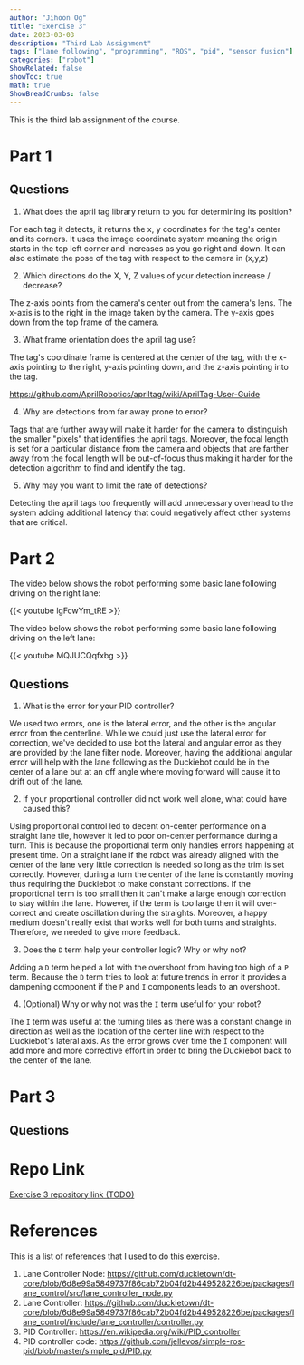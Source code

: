 ```yaml
---
author: "Jihoon Og"
title: "Exercise 3"
date: 2023-03-03
description: "Third Lab Assignment"
tags: ["lane following", "programming", "ROS", "pid", "sensor fusion"]
categories: ["robot"]
ShowRelated: false
showToc: true
math: true
ShowBreadCrumbs: false
---
```

This is the third lab assignment of the course.

# Part 1

## Questions

1. What does the april tag library return to you for determining its position?

For each tag it detects, it returns the x, y coordinates for the tag's center and its corners. It uses the image coordinate system meaning the origin starts in the top left corner and increases as you go right and down. It can also estimate the pose of the tag with respect to the camera in (x,y,z)

2. Which directions do the X, Y, Z values of your detection increase / decrease?

The z-axis points from the camera's center out from the camera's lens.
The x-axis is to the right in the image taken by the camera.
The y-axis goes down from the top frame of the camera.

3. What frame orientation does the april tag use?

The tag's coordinate frame is centered at the center of the tag, with the x-axis pointing to the right, y-axis pointing down, and the z-axis pointing into the tag.

https://github.com/AprilRobotics/apriltag/wiki/AprilTag-User-Guide

4. Why are detections from far away prone to error?

Tags that are further away will make it harder for the camera to distinguish the smaller "pixels" that identifies the april tags. Moreover, the focal length is set for a particular distance from the camera and objects that are farther away from the focal length will be out-of-focus thus making it harder for the detection algorithm to find and identify the tag.

5. Why may you want to limit the rate of detections?

Detecting the april tags too frequently will add unnecessary overhead to the system adding additional latency that could negatively affect other systems that are critical.

# Part 2

The video below shows the robot performing some basic lane following driving on the right lane:

{{< youtube lgFcwYm_tRE >}}

The video below shows the robot performing some basic lane following driving on the left lane:

{{< youtube MQJUCQqfxbg >}}

## Questions

1. What is the error for your PID controller?

We used two errors, one is the lateral error, and the other is the angular error from the centerline. While we could just use the lateral error for correction, we've decided to use bot the lateral and angular error as they are provided by the lane filter node. Moreover, having the additional angular error will help with the lane following as the Duckiebot could be in the center of a lane but at an off angle where moving forward will cause it to drift out of the lane.

2. If your proportional controller did not work well alone, what could have caused this?

Using proportional control led to decent on-center performance on a straight lane tile, however it led to poor on-center performance during a turn. This is
because the proportional term only handles errors happening at present time. On a straight lane if the robot was already aligned with the center of the lane very little correction is needed so long as the trim is set correctly. However, during a turn the center of the lane is constantly moving thus requiring the Duckiebot to make constant corrections. If the proportional term is too small then it can't make a large enough correction to stay within the lane. However, if the term is too large then it will over-correct and create oscillation during the straights. Moreover, a happy medium doesn't really exist that works well for both turns and straights. Therefore, we needed to give more feedback.

3. Does the `D` term help your controller logic? Why or why not?

Adding a `D` term helped a lot with the overshoot from having too high of a `P` term. Because the `D` term tries to look at future trends in error it provides a dampening component if the `P` and `I` components leads to an overshoot.

4. (Optional) Why or why not was the `I` term useful for your robot?

The `I` term was useful at the turning tiles as there was a constant change in direction as well as the location of the center line with respect to the Duckiebot's lateral axis. As the error grows over time the `I` component will add more and more corrective effort in order to bring the Duckiebot back to the center of the lane.

# Part 3

## Questions

# Repo Link

[Exercise 3 repository link (TODO)]()

# References

This is a list of references that I used to do this exercise.

1. Lane Controller Node: https://github.com/duckietown/dt-core/blob/6d8e99a5849737f86cab72b04fd2b449528226be/packages/lane_control/src/lane_controller_node.py
2. Lane Controller: https://github.com/duckietown/dt-core/blob/6d8e99a5849737f86cab72b04fd2b449528226be/packages/lane_control/include/lane_controller/controller.py
3. PID Controller: https://en.wikipedia.org/wiki/PID_controller
4. PID controller code: https://github.com/jellevos/simple-ros-pid/blob/master/simple_pid/PID.py
